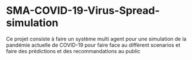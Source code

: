 # SMA-COVID-19-Virus-Spread-simulation
Ce projet consiste à faire un système multi agent pour une simulation de la pandémie actuelle de COVID-19 pour faire face au diffèrent scenarios et faire des prédictions et des recommandations au public  
